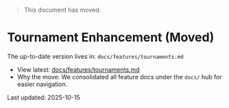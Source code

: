 > This document has moved.

# Tournament Enhancement (Moved)

The up-to-date version lives in: `docs/features/tournaments.md`

- View latest: [docs/features/tournaments.md](./docs/features/tournaments.md)
- Why the move: We consolidated all feature docs under the `docs/` hub for easier navigation.

Last updated: 2025-10-15